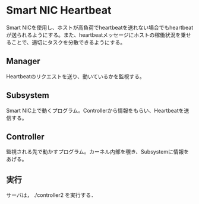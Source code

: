 # Smart NIC Heartbeat

Smart NICを使用し、ホストが高負荷でheartbeatを送れない場合でもheartbeatが送られるようにする。また、heartbeatメッセージにホストの稼働状況を乗せることで、適切にタスクを分散できるようにする。

## Manager

Heartbeatのリクエストを送り、動いているかを監視する。

## Subsystem

Smart NIC上で動くプログラム。Controllerから情報をもらい、Heartbeatを送信する。

## Controller

監視される先で動かすプログラム。カーネル内部を覗き、Subsystemに情報をあげる。

## 実行
サーバは，
./controller2
を実行する．



